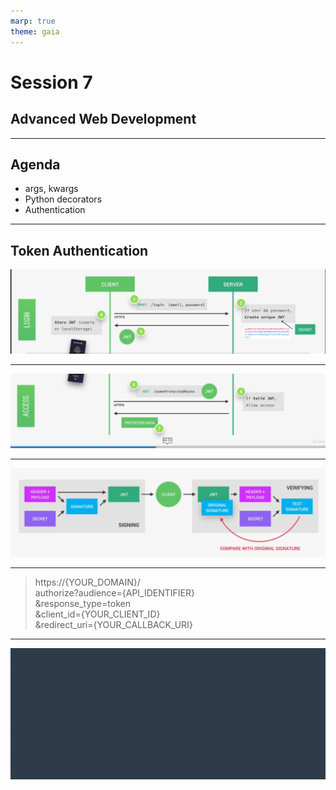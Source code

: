 ```yaml
---
marp: true
theme: gaia
---
```

# Session 7
## Advanced Web Development
---
## Agenda
* args, kwargs
* Python decorators
* Authentication


---
## Token Authentication

![](authenticate.png)

---
![](authenticate1.png)

---

![](authenticate2.png)

---

> https://{YOUR_DOMAIN}/\
authorize?audience={API_IDENTIFIER}\
&response_type=token\
&client_id={YOUR_CLIENT_ID}\
&redirect_uri={YOUR_CALLBACK_URI}

---
![bg auto](../../udacity.gif)

